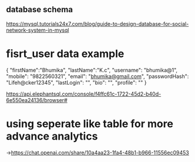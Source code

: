 ## database schema

https://mysql.tutorials24x7.com/blog/guide-to-design-database-for-social-network-system-in-mysql

# fisrt_user data example

{
"firstName":"Bhumika",
"lastName":"K.c",
"username": "bhumika@1",
"mobile": "9822560321",
"email": "bhumika@gmail.com",
"passwordHash": "Lifeh@cker12345",
"lastLogin": "",
"bio": "",
"profile": ""
}

<!-- database hosting Elephent SQL -->

https://api.elephantsql.com/console/f4ffc61c-1722-45d2-b40d-6e550ea24136/browser#

<!--  Query examples  -->

# using seperate like table for more advance analytics

->https://chat.openai.com/share/10a4aa23-1fa4-48b1-b966-11556ec09453
